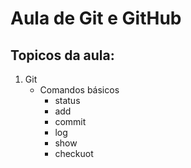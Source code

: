 # Aula de Git e GitHub

## Topicos da aula:

1. Git
    * Comandos básicos
       * status
       * add
       * commit
       * log
       * show
       * checkuot

       